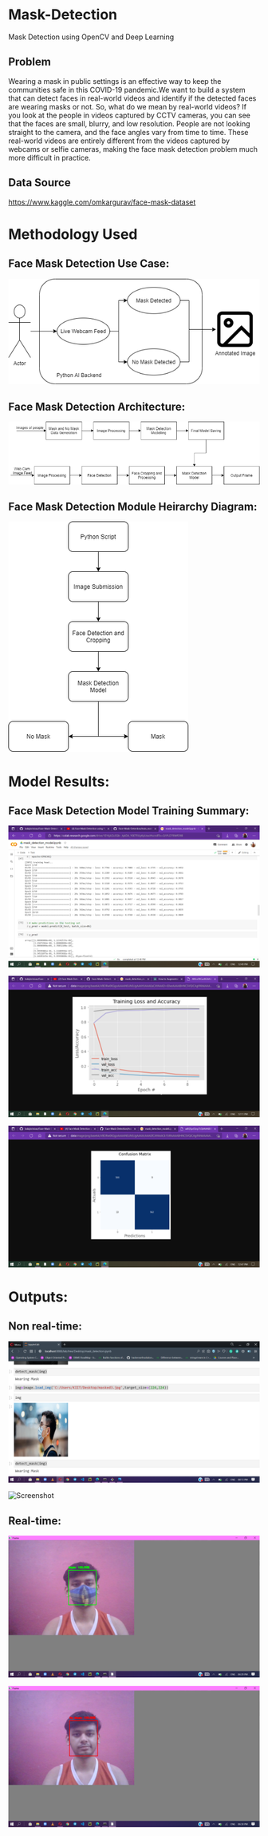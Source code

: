 # Mask-Detection

Mask Detection using OpenCV and Deep Learning

## Problem

Wearing a mask in public settings is an effective way to keep the communities safe in this COVID-19 pandemic.We want to build a system that can detect faces in real-world videos and identify if the detected faces are wearing masks or not. So, what do we mean by real-world videos? If you look at the people in videos captured by CCTV cameras, you can see that the faces are small, blurry, and low resolution. People are not looking straight to the camera, and the face angles vary from time to time. These real-world videos are entirely different from the videos captured by webcams or selfie cameras, making the face mask detection problem much more difficult in practice.


## Data Source 

https://www.kaggle.com/omkargurav/face-mask-dataset


# Methodology Used

## Face Mask Detection Use Case:

![Screenshot](Face_Mask_Detection_Usecase.png)


## Face Mask Detection Architecture:

![Screenshot](Face_Mask_Detection.png)


## Face Mask Detection Module Heirarchy Diagram:

![Screenshot](hierarchy.png)


# Model Results:

## Face Mask Detection Model Training Summary:

![Screenshot](accuracy.png)

![Screenshot](loss.png)

![Screenshot](cm.png)


# Outputs:

## Non real-time:

![Screenshot](masked1.png)

![Screenshot](unmasked.png)

## Real-time:

![Screenshot](mask.png)

![Screenshot](unmask.png)






